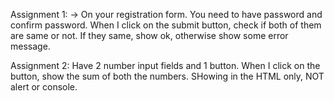 Assignment 1:
-> On your registration form. You need to have password and confirm password. When I click on the submit button, check if both of them are same or not. If they same, show ok, otherwise show some error message.

Assignment 2:
Have 2 number input fields and 1 button. When I click on the button, show the sum of both the numbers. SHowing in the HTML only, NOT alert or console.
